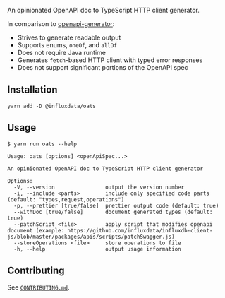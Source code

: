An opinionated OpenAPI doc to TypeScript HTTP client generator.

In comparison to [openapi-generator](https://github.com/OpenAPITools/openapi-generator):

- Strives to generate readable output
- Supports enums, `oneOf`, and `allOf`
- Does not require Java runtime
- Generates `fetch`-based HTTP client with typed error responses 
- Does not support significant portions of the OpenAPI spec


## Installation

```
yarn add -D @influxdata/oats
```

## Usage

```
$ yarn run oats --help
```

```
Usage: oats [options] <openApiSpec...>

An opinionated OpenAPI doc to TypeScript HTTP client generator

Options:
  -V, --version                output the version number
  -i, --include <parts>        include only specified code parts (default: "types,request,operations")
  -p, --prettier [true/false]  prettier output code (default: true)
  --withDoc [true/false]       document generated types (default: true)
  --patchScript <file>         apply script that modifies openapi document (example: https://github.com/influxdata/influxdb-client-js/blob/master/packages/apis/scripts/patchSwagger.js)
  --storeOperations <file>     store operations to file
  -h, --help                   output usage information
  ```

## Contributing

See [`CONTRIBUTING.md`](./CONTRIBUTING.md).
